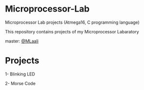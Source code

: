 # Microprocessor-Lab
Microprocessor Lab projects (Atmega16, C programming language)

This repository contains projects of my Microprocessor Labaratory

master: [@MLaali](https://github.com/MLaali)

# Projects

1- Blinking LED

2- Morse Code
